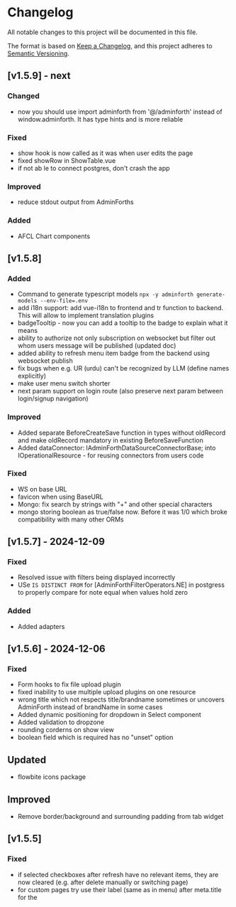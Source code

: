 # Changelog

All notable changes to this project will be documented in this file.

The format is based on [Keep a Changelog](https://keepachangelog.com/en/1.0.0/),
and this project adheres to [Semantic Versioning](https://semver.org/spec/v2.0.0.html).


## [v1.5.9] - next

### Changed

- now you should use import adminforth from '@/adminforth' instead of window.adminforth. It has type hints and is more reliable

### Fixed
- show hook is now called as it was when user edits the page
- fixed showRow in ShowTable.vue
- if not ab le to connect postgres, don't crash the app

### Improved
- reduce stdout output from AdminForths

### Added
- AFCL Chart components

## [v1.5.8]

### Added

- Command to generate typescript models `npx -y adminforth generate-models --env-file=.env`
- add i18n support: add vue-i18n to frontend and tr function to backend. This will allow to implement translation plugins
- badgeTooltip - now you can add a tooltip to the badge to explain what it means
- ability to authorize not only subscription on websocket but filter out whom users message will be published (updated doc)
- added ability to refresh menu item badge from the backend using websocket publish
- fix bugs when e.g. UR (urdu) can't be recognized by LLM (define names explicitly)
- make user menu switch shorter
- next param support on login route (also preserve next param between login/signup navigation)

### Improved

- Added separate BeforeCreateSave function in types without oldRecord and make oldRecord mandatory in existing BeforeSaveFunction
- Added dataConnector: IAdminForthDataSourceConnectorBase; into IOperationalResource - for reusing connectors from users code

### Fixed

- WS on base URL
- favicon when using BaseURL
- Mongo: fix search by strings with "+" and other special characters
- mongo storing boolean as true/false now. Before it was 1/0 which broke compatibility with many other ORMs

## [v1.5.7] - 2024-12-09

### Fixed

- Resolved issue with filters being displayed incorrectly
- USe  `IS DISTINCT FROM` for [AdminForthFilterOperators.NE] in postgress to properly compare for note equal when values hold zero

### Added
- Added adapters

## [v1.5.6] - 2024-12-06

### Fixed
- Form hooks to fix file upload plugin
- fixed inability to use multiple upload plugins on one resource
- wrong title which not respects title/brandname sometimes or uncovers AdminForth instead of brandName in some cases
- Added dynamic positioning for dropdown in Select component
- Added validation to dropzone
- rounding corderns on show view
- boolean field which is required has no "unset" option

## Updated

- flowbite icons package

## Improved

- Remove border/background and surrounding padding from tab widget


## [v1.5.5]

### Fixed

- if selected checkboxes after refresh have no relevant items, they are now cleared (e.g. after delete manually or switching page)
- for custom pages try use their label (same as in menu) after meta.title for the <meta> <title> tags
- old bug: when going to custom page and not being authorized it blinks with own content
- get rid of `getClientIp` function, and replace it with `admin.auth.getClientIp` which respects new setting `auth.clientIpHeader`

### Improved

- afcl Select now supports `extra-item` slot to add extra item at the bottom of the list

### Added

- afcl Checkbox and afcl Dropzone


## [1.5.4]

### Fixed
- decimal null check in mongo
- socket now is reconnected on logout and reconnected (to reset user and permissions on current connection)
- also socket is reconnected on login to improve user auth and permissions on current connection

### Imporved
- fixed several typechecks for frontend and cusotm user frontend components
- reshaped types on backend to distinguish inputs from runtime

## [1.5.3]

### Fixed
- add websocket reconnect on disconnect
- fixed bundleNow.ts to exit process
- not collected loginPageInjections of user

### [1.5.2]

### Fixed

- wrong dev dependenciy which should be in dependencies
- added VerticalTabs component to AFCL
- cleanup unused deps

## [1.5.1]

### Fixed

- postgresql now can be accessed via `postgresql` scheme in addition to `postgres` scheme
- Postgres wrap table names in quotes in SQL queries to prevent any issues with reserved words
- move nonesense "IN" blank array check to not pass this case to any data connector for both data API and standard pages 
- reduce login /logout CLS
- allocate new port for dev server if old one is busy, allow parallel development on 2 apps
- fix HMR in vite, now Vue files during adminforth dev and app dev are reloaded smoothly
- add INotify watchers to files instead of dirs to minimaze CP operation volume and CPU usage
- add adminforth instance into hooks
- removed several warnings and unneded outputs in console
- security fix: remove full item after fetch in `get_resource_foreign_data` (foreign requests exposed backendOnly fields)
- count in postgress forced to return number
- fixed sources for allowedActions in hooks
- menu now auto-closes on mobile after selecting item
- backplate on mobile now is higher then table sticky header
- fix split js error when going to 404 page in logged out state

### Improved

- primary color adoption for login page
- menu badges now loaded in "lazy" mode to not block the menu rendering
- added `adminforth.menu.refreshMenuBadges()` to refresh all badges in menu from the frontend component
- created env HEAVY_DEBUG_QUERY to log SQL queries in the console
- simplified logic on detecting whether to init user Dropdown or not
- add autocomplete suggestion for password inputs


### Added

- Start creating AFCL - AdminForth Components Library
- AFCL Link
- AFCL Button
- AFCL Select (based on old Dropdown component, add slots to it)
- move old AfTooltip to @/afcl/Tooltip
- Ability to set read-only fields
- Websockets


## [1.4.2]

- fix type mismatch in dataSourceColumns

## [1.4.1]

### Fixed
- Indicate pagination wrong page

### Improved
- after bundling in tmp location, copy dist folder back to the dist of spa (in node_modules),
after this we can apply /tmp caching in docker using `RUN --mount=type=cache,target=/tmp` and keep spa served from container
- use brandName for tmp folder isolations so you can develop multiple apps on the same machine
- implement Frontend API for silent table refresh and silent row update
- add option `listRowsAutoRefreshSeconds` - to silently auto-refresh rows in list every N seconds
- add JSONB and JSON data types support for Postgres
- allow to set `column.extra.jsonCollapsedLevel` to collapse JSON fields in the show/list views.
- significant types refactor to split Common types (both front and back) and back types     
- fix bug when clear filter

## [1.3.56]

### Fixed

- make theme reactive in storage
- suggest NodeNext for getting started and hello world for right completions
- CompactUUID renderer fixes
- remove initFlowbite call from components which used tooltip, and moved tooltip to seaparate component. 
This fixed extra resources allocation on the page, improved scroll performance
- applied shrink table strategy on list table for better UX (scrolls are now inside of table so you can switch pages without scrolling to the end of the page)
- fix border radius between show/edit/create pages
- fix loginPageInjections is not getting listified and might crash plugin which uses it
- AuditLog plugin diff field on mobile screens now works with more convenient unified mode
- make table label column fixed width

### Improved

- Isolate cookies for case when you have multiple adminForth apps on one machine

### Added

- URL renderer `@/renderers/URL.vue`
- Fields grouping

## [1.3.55] - 2024-10-21

### Fixed

- When discovery is no started, getUserByPk will show error in console
- Clickhouse count for some clickhouse versions
- overflow on mobile
- comapct UUID value renederer shows no copy button when value is empty
- support for Bool and DateTime64 data types in Clickhouse
- add .d.ts files for type hints

### Added

- Now you can get plugin instance by Plugin class name (for single plugins): `admin.getPluginByClassName<AuditLogPlugin>('AuditLogPlugin')`
- Pre-made field renderer`@/renderers/CompactUUID.vue`
- Pre-made field renderer`@/renderers/CountryFlag.vue`
- "Add new" button to show

### Improved

- Filters, page and sort are now saved to query parameters
- Don't install users packages which are already in AdminForth
- Add `json` renderer for json fields
- Add validation for `defaultSort` in resource options
- set target=es2017 in tsconfig (min node version is >=8), to remove awaiters


## [1.3.53] - 2024-10-09

### Improved

- Paddings for table now are smaller on lower screen sizes
- added user pk to adminUser passed to page injection components

### Fixed

- Remove dump sidebar on every page
- Add config.customization.globalInjections

### Added

- Util function to get client IP address from request import { getClientIp } from 'adminforth';
- Util to Rate limit requests import { RateLimiter } from 'adminforth';

## [1.3.51] - 2024-10-03

### Fixed

- `timeFormat` fix for pure time stamps
- page input in list table now autogrows in large values
- plugin was not able to use more then one package in `custom` folder package.json
- express server proxy now has `blobStream()` method which returns stream for blob data e.g. for piping


## [1.3.48] - 2024-10-02

### Added

- `timeFormat` and `dateFormat` are now separated, datetime is concatinated from them. 
This allows to specify formats for all time stamps date stampts and datetime stamps separately


## [1.3.46] - 2024-10-02

### Fixed
- when page input is focused and changed focus to losts

### Improved

- listTableClickUrl supports target blank
- listTableClickUrl supports null



## [1.3.45]

### Fixed

- Page backspace requests first page


## [1.3.43]

### Fixed
- homepage detection for case when no childer items are present


## [1.3.42]

### Fixed
- more minor validation and typo suggestionss

## [1.3.41]

### Fixed
- allow use table instead of resource id for auth resource

### Added

- add email validator AdminForth.Utils.EMAIL_VALIDATOR


## [1.3.40] - 2024-10-01

### Fixed
- removed  -moz-user-select for unwanted side effects like selecting wierd rectangles in table cells when 
new page should be opened
- fix ctrl+click in for default table items
- fix title (try to get it from resource label first, then fallback to humanified router param)


## [1.3.34] - 2024-09-32

### Fixed

- run bulk action without allowed attribute


## [1.3.33] - 2024-09-32

### Improved

- make `listTableClickUrl` to be async


## [1.3.32] - 2024-09-31

### Fixed

- was unable to set foreign item to empty on edit page
- bulkActions without 'allowed' property did not show up. 

### Added

- add new injection for icons in table: `customActionIcons`
- listTableClickUrl - allows to define where to navigate when user clicks on the row in the list table

## [1.3.31] - 2024-09-30

### Fixed

- minLength + not required columns now work correctly
- add opacity to disabled save button
- don't discover virtual columns for mongo

## [1.3.28] - 2024-09-27

### Improved

- Password reset now respects same password constraints as on the user creation from virtual field
- Regexes in `column.validation` now support insensitive and other flags

### Fixed

- Updating fields did not respect native data types on the update data apu

## Changed

- Now create/update/delete methods which run hooks where ejected fromr est api, makes them available from plugin
- In data connector interface added update with original values


## [1.3.26] - 2024-09-26

### Added
- threeDotsDropdownItems page injection
- plugin for import/export
- add alert after edit created

### Fixed
- fix login issue when rememberMe is not set
- Cookie expiration time is synced with JWT token expiration time, had no expiration before (session cookie)

## [1.3.23] - 2024-09-25

### Added
- "Remember me" option on login page
- allow to specify expiration time during issuing JWT token

## [1.3.22] - 2024-09-25

### Improved

- close all toasts automatically if during route change they exist more then 5 seconds. 
- Also for alerts without timeout param set 30 seconds as default timeout, you still can use 'unlimited' intentially to never hide alert 
- Add alert when record is created
- Add delete bulk action confirmation as default behavior, allow to return successMessage from bulk action

### Security fixes

- When user was nto found during login, return same message as when password is wrong to prevent email/username enumeration


## [1.3.21] - 2024-09-25

### Added

- Added underInputs injection to login page
- now plugins can issue a JWT tokens without users (to not expose user id in the token), userless verification achieved by setting decodeUser param in auth.verify to false

## [1.3.18] - 2024-09-20

### Fixed

- Skeeleton loaders now work correctly on the list page
- Multilevel sort is working with Ctrl+click. Without Ctrl sort is single-level

## [1.3.17] - 2024-09-18

### Fixed

- If value in enum type field is not in the list, it is now shown as a string instead of empty value on list/show

### Changed

- Move light and dark switch from menu to the top right corner of the page


### Added

- `enforceLowerCase` option for text/string columns. Might be handy for emails to comply with RFC 5321 and RFC 5322, usernames etc.
We recommend setting it to email field for users table (updated in the tutorial)


## [1.3.16] - 2024-09-18

### Fixed

- upgrade express dep to fix security vulnerability


## [1.3.15] - 2024-09-17

## Fixed
- Empty pagination
- Edit/Create form: create rules (note, required etc) applied from edit mode instead of create mode when user entered first value on create
- Remove duplicated requests when moving from page to page
- Internal code improvements to simplify filters cleanup on pages navigation
- fix unique checks in both data API and UI

## [1.3.14] - 2024-09-16

### Improved

- Move unique check to the data API and make requests parallel to speed up the response time 
- Now create data API returns error and ok:true/false code. 

### Added

- loginBackgroundPosition - now you can set position and size of the login background image. By default it is `1/2` which means image will be in the left side of the login page with cover mode. You can also set it to `over` to make image over the whole login page with cover mode.

### Changed

- showBrandNameInSidebar - now to hide brand name in the sidebar you have to use this new option (on the same level with brandName).
Previously you had to set brandName to empty string. By default it is `true`.

## [1.3.13] - 2024-09-13

## Fixed

- Selecting one item in some cases selected all (if id attribute had name different from id)
- DataAPI create is now returning full created record (handy when e.g. id field auto-populated by fillOnCreate)

## [1.3.9] - 2024-09-12

### Improved

- Rename `primaryKey` to `recordId` in all hooks

### Added

- SQLite now supports native `DATETIME` type

## [1.3.5] - 2024-09-12

### Fixed

- Mongo filtering issues (e.g. user can't login because filters was not applied)

### Added

- `primaryKey` to all before/after save hooks so e.g. in update you can understand for what record it is called


## [1.3.1] - 2024-09-12

### Added

- Data API using admin.resource(xxx).get/list/create/update/delete

### Improved
- Use fuse search to suggest developers right names during config validations in case of typos in config e.g. when user specified non-existing resourceId

### Breaking changes

- Removed `rootUser` from everywhere. 
Now you need to create a first user via dataApi:

```js
  admin.discoverDatabases().then(async () => {
    if (!await admin.resource('users').get([Filters.EQ('email', 'adminforth')])) {
      await admin.resource('users').create({
        email: 'adminforth',
        password_hash: await AdminForth.Utils.generatePasswordHash('adminforth'),
        role: 'superadmin',
      });
    }
  });
```

## [1.2.99] - 2024-09-14

### Fixed

- Sorting in Mongo datasource connector

### Improved

- Items count request in table and datasource interface moved to separate method
This allows to run it in parallel with a list request to speed up the response time


## [1.2.86] - 2024-08-20

### Improved
- Better resource names generation


## [1.2.85] - 2024-08-20

### Fixed
- Improve look of foreign references in ResourceListTable

## [1.2.84] - 2024-08-20

### Fixed
- Improve CTA badge appearance when there is no title

### Improved

- base plugin now remembers pointer to resourceConfig, so in any plugin you can access it via `this.resourceConfig`
- plugins now support orderedActivation so you can control the order of plugin activation by setting `activationOrder` in plugin class


## [1.2.83] - 2024-08-19

### Fixed
- Dropdown on lowest form input (create and edit)

## [1.2.82] - 2024-08-19

### Added
- More bindings to the primary color variable

## [1.2.81] - 2024-08-19

### Added
- Support OL / UL lists in `richtext` fields

## [1.2.80] - 2024-08-16

### Fixed

- Make primary color variable and use it for colored links
- Create style variables for announcement badge
- Fix announcement badge appearance when it is not configured

## [1.2.77] - 2024-08-16

### Added

- customization.announcementBadge

## [1.2.76] - 2024-08-15

### Fixed
- Fixed filters selected on the previous page persists on the next page 
 https://github.com/devforth/adminforth/pull/2

## [1.2.75] - 2024-08-13

### Added

- support noRoundings for ResourceListTable, to improve look in inline plugin 

## [1.2.66] - 2024-08-13

### Changed

- Look on the show and edit pages improved

## [1.2.65] - 2024-08-13

### Added
- Plugin custom Vue components can now import types from `@/types` folder. Used "postinstall" ln -fs which is not supported on pure Windows (no wsl).

### Changed
- improved HEAVY_DEBUG logging
- moved "postinstall" hook in plugins to "prepare" to not execute "npm link" when plugin installed as dependency

## [1.2.52] - 2024-08-09

### Fixed

- login error when rootUser is not set

### Changed

- improved default styles to better match flowbite

## [1.2.51] - 2024-08-09

### Fixed
- add config.auth.loginPromptHTML and config.auth.demoCredentials
- error toast was not shown on Show page on delete call

### Changed

- Error tost now light red color for more attention